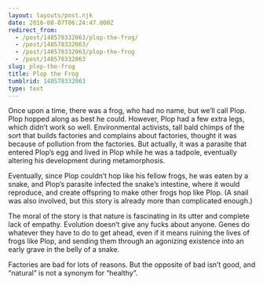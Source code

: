 ```yaml
---
layout: layouts/post.njk
date: 2016-08-07T06:24:47.000Z
redirect_from:
  - /post/148578332063/plop-the-frog/
  - /post/148578332063/
  - /post/148578332063/plop-the-frog
  - /post/148578332063
slug: plop-the-frog
title: Plop the Frog
tumblrid: 148578332063
type: text
---
```

<p>Once upon a time, there was a frog, who had no name, but we&rsquo;ll call
Plop.  Plop hopped along as best he could. However, Plop had a few
extra legs, which didn&rsquo;t work so well. Environmental activists, tall
bald chimps of the sort that builds factories and complains about
factories, thought it was because of pollution from the factories.
But actually, it was a parasite that entered Plop&rsquo;s egg and lived in
Plop while he was a tadpole, eventually altering his development
during metamorphosis.</p>

<p>Eventually, since Plop couldn&rsquo;t hop like his fellow frogs, he was
eaten by a snake, and Plop&rsquo;s parasite infected the snake&rsquo;s intestine,
where it would reproduce, and create offspring to make other frogs hop
like Plop.  (A snail was also involved, but this story is already more
than complicated enough.)</p>

<p>The moral of the story is that nature is fascinating in its utter and
complete lack of empathy.  Evolution doesn&rsquo;t give any fucks about
anyone.  Genes do whatever they have to do to get ahead, even if it
means ruining the lives of frogs like Plop, and sending them through
an agonizing existence into an early grave in the belly of a snake.</p>

<p>Factories are bad for lots of reasons.  But the opposite of bad isn&rsquo;t
good, and &ldquo;natural&rdquo; is not a synonym for &ldquo;healthy&rdquo;.</p>
